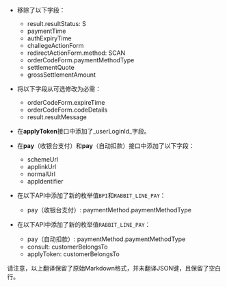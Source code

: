 * 移除了以下字段：

  * result.resultStatus: S
  * paymentTime
  * authExpiryTime
  * challegeActionForm
  * redirectActionForm.method: SCAN
  * orderCodeForm.paymentMethodType
  * settlementQuote
  * grossSettlementAmount

* 将以下字段从可选修改为必需：

  * orderCodeForm.expireTime
  * orderCodeForm.codeDetails
  * result.resultMessage

* 在**applyToken**接口中添加了_userLoginId_字段。
* 在**pay**（收银台支付）和**pay**（自动扣款）接口中添加了以下字段：

  * schemeUrl
  * applinkUrl
  * normalUrl
  * appIdentifier

* 在以下API中添加了新的枚举值`BPI`和`RABBIT_LINE_PAY`：

  * pay（收银台支付）: paymentMethod.paymentMethodType

* 在以下API中添加了新的枚举值`RABBIT_LINE_PAY`：

  * pay（自动扣款）: paymentMethod.paymentMethodType
  * consult: customerBelongsTo
  * applyToken: customerBelongsTo

请注意，以上翻译保留了原始Markdown格式，并未翻译JSON键，且保留了空白行。